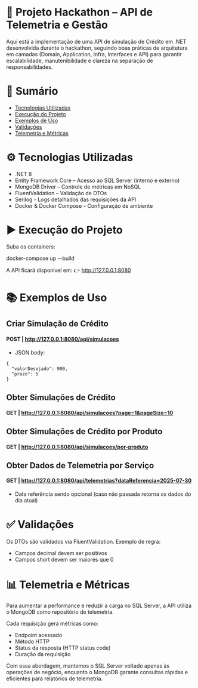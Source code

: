# 🚀 Projeto Hackathon – API de Telemetria e Gestão

Aqui está a implementação de uma API de simulação de Crédito em .NET desenvolvida durante o hackathon, seguindo boas práticas de arquitetura em camadas (Domain, Application, Infra, Interfaces e API) para garantir escalabilidade, manutenibilidade e clareza na separação de responsabilidades.

# 📌 Sumário

- [Tecnologias Utilizadas](#️-tecnologias-utilizadas)
- [Execução do Projeto](#️-execução-do-projeto)
- [Exemplos de Uso](#-exemplos-de-uso)
- [Validações](#-validações)
- [Telemetria e Métricas](#-telemetria-e-métricas)

# ⚙️ Tecnologias Utilizadas

- .NET 8
- Entity Framework Core – Acesso ao SQL Server (interno e externo)
- MongoDB Driver – Controle de métricas em NoSQL
- FluentValidation – Validação de DTOs
- Serilog - Logs detalhados das requisições da API
- Docker & Docker Compose – Configuração de ambiente

# ▶️ Execução do Projeto

Suba os containers:

docker-compose up --build

A API ficará disponível em:
👉 http://127.0.0.1:8080

# 📚 Exemplos de Uso
## Criar Simulação de Crédito
#### POST | http://127.0.0.1:8080/api/simulacoes
- JSON body:
```
{
  "valorDesejado": 900,
  "prazo": 5 
}
```

## Obter Simulações de Crédito
#### GET | http://127.0.0.1:8080/api/simulacoes?page=1&pageSize=10

## Obter Simulações de Crédito por Produto
#### GET | http://127.0.0.1:8080/api/simulacoes/por-produto

## Obter Dados de Telemetria por Serviço
#### GET | http://127.0.0.1:8080/api/telemetrias?dataReferencia=2025-07-30
- Data referência sendo opcional (caso não passada retorna os dados do dia atual)


# ✅ Validações

Os DTOs são validados via FluentValidation.
Exemplo de regra:
- Campos decimal devem ser positivos
- Campos short devem ser maiores que 0

# 📊 Telemetria e Métricas

Para aumentar a performance e reduzir a carga no SQL Server, a API utiliza o MongoDB como repositório de telemetria.

Cada requisição gera métricas como:
- Endpoint acessado
- Método HTTP
- Status da resposta (HTTP status code)
- Duração da requisição

Com essa abordagem, mantemos o SQL Server voltado apenas às operações de negócio, enquanto o MongoDB garante consultas rápidas e eficientes para relatórios de telemetria.